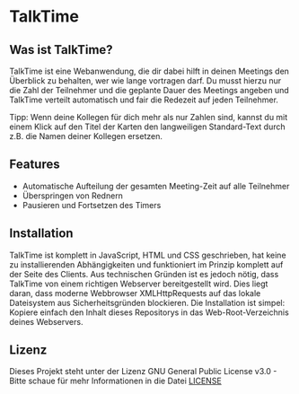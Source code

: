 # TalkTime


## Was ist TalkTime?


TalkTime ist eine Webanwendung, die dir dabei hilft in deinen Meetings den Überblick zu behalten, wer wie lange vortragen darf. Du musst hierzu nur die Zahl der Teilnehmer und die geplante Dauer des Meetings angeben und TalkTime verteilt automatisch und fair die Redezeit auf jeden Teilnehmer.

Tipp: Wenn deine Kollegen für dich mehr als nur Zahlen sind, kannst du mit einem Klick auf den Titel der Karten den langweiligen Standard-Text durch z.B. die Namen deiner Kollegen ersetzen.

## Features

 - Automatische Aufteilung der gesamten Meeting-Zeit auf alle Teilnehmer
 - Überspringen von Rednern
 - Pausieren und Fortsetzen des Timers

## Installation
TalkTime ist komplett in JavaScript, HTML und CSS geschrieben, hat keine zu installierenden Abhängigkeiten und funktioniert im Prinzip komplett auf der Seite des Clients. Aus technischen Gründen ist es jedoch nötig, dass TalkTime von einem richtigen Webserver bereitgestellt wird. Dies liegt daran, dass moderne Webbrowser XMLHttpRequests auf das lokale Dateisystem aus Sicherheitsgründen blockieren. Die Installation ist simpel: Kopiere einfach den Inhalt dieses Repositorys in das Web-Root-Verzeichnis deines Webservers.


## Lizenz

Dieses Projekt steht unter der Lizenz GNU General Public License v3.0 - Bitte schaue für mehr Informationen in die Datei [LICENSE](LICENSE)
